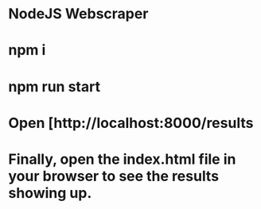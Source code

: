# NodeJS Webscraper

# npm i
# npm run start
# Open [http://localhost:8000/results
# Finally, open the index.html file in your browser to see the results showing up.